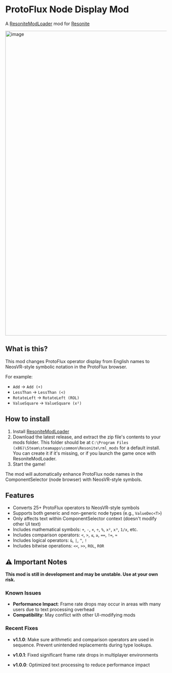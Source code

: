 # ProtoFlux Node Display Mod

A [ResoniteModLoader](https://github.com/resonite-modding-group/ResoniteModLoader) mod for [Resonite](https://store.steampowered.com/app/2519830/Resonite/)

<img width="757" height="952" alt="image" src="https://github.com/user-attachments/assets/a896e30f-f645-4e84-a2b7-7d1776265fa8" />



## What is this?

This mod changes ProtoFlux operator display from English names to NeosVR-style symbolic notation in the ProtoFlux browser.

For example:
- `Add` → `Add (+)`
- `LessThan` → `LessThan (<)`
- `RotateLeft` → `RotateLeft (ROL)`
- `ValueSquare` → `ValueSquare (x²)`

## How to install

1. Install [ResoniteModLoader](https://github.com/resonite-modding-group/ResoniteModLoader)
2. Download the latest release, and extract the zip file's contents to your mods folder. This folder should be at `C:\Program Files (x86)\Steam\steamapps\common\Resonite\rml_mods` for a default install. You can create it if it's missing, or if you launch the game once with ResoniteModLoader.
3. Start the game!

The mod will automatically enhance ProtoFlux node names in the ComponentSelector (node browser) with NeosVR-style symbols.

## Features

- Converts 25+ ProtoFlux operators to NeosVR-style symbols
- Supports both generic and non-generic node types (e.g., `ValueDec<T>`)
- Only affects text within ComponentSelector context (doesn't modify other UI text)
- Includes mathematical symbols: `+`, `-`, `×`, `÷`, `%`, `x²`, `x³`, `1/x`, etc.
- Includes comparison operators: `<`, `>`, `≤`, `≥`, `==`, `!=`, `≈`
- Includes logical operators: `&`, `|`, `^`, `!`
- Includes bitwise operations: `<<`, `>>`, `ROL`, `ROR`

## ⚠️ Important Notes

**This mod is still in development and may be unstable. Use at your own risk.**

### Known Issues
- **Performance Impact**: Frame rate drops may occur in areas with many users due to text processing overhead
- **Compatibility**: May conflict with other UI-modifying mods

### Recent Fixes
- **v1.1.0**: Make sure arithmetic and comparison operators are used in sequence.
Prevent unintended replacements during type lookups.

- **v1.0.1**: Fixed significant frame rate drops in multiplayer environments
- **v1.0.0**: Optimized text processing to reduce performance impact

